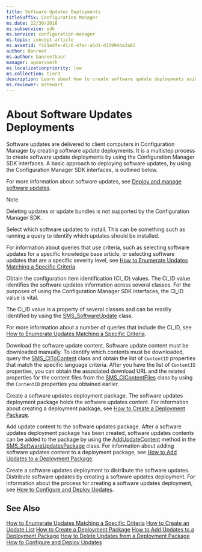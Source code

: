 ```yaml
---
title: Software Updates Deployments
titleSuffix: Configuration Manager
ms.date: 12/30/2016
ms.subservice: sdk
ms.service: configuration-manager
ms.topic: concept-article
ms.assetid: f421edfe-d1c6-4fec-a5d1-d1399d4a3a82
author: Banreet
ms.author: banreetkaur
manager: apoorvseth
ms.localizationpriority: low
ms.collection: tier3
description: Learn about how to create software update deployments using the Configuration Manager SDK interfaces to deliver updates to client computers.
ms.reviewer: mstewart
---
```


# About Software Updates Deployments
Software updates are delivered to client computers in Configuration Manager by creating software update deployments. It is a multistep process to create software update deployments by using the Configuration Manager SDK interfaces. A basic approach to deploying software updates, by using the Configuration Manager SDK interfaces, is outlined below.

For more information about software updates, see [Deploy and manage software updates](../../sum/understand/software-updates-introduction.md).

> [!NOTE]
>  Deleting updates or update bundles is not supported by the Configuration Manager SDK.

 Select which software updates to install.
 This can be something such as running a query to identify which updates should be installed.

 For information about queries that use criteria, such as selecting software updates for a specific knowledge base article, or selecting software updates that are a specific severity level, see [How to Enumerate Updates Matching a Specific Criteria](../../develop/sum/how-to-enumerate-updates-matching-a-specific-criteria.md).

 Obtain the configuration item identification (CI_ID) values.
 The CI_ID value identifies the software updates information across several classes. For the purposes of using the Configuration Manager SDK interfaces, the CI_ID value is vital.

 The CI_ID value is a property of several classes and can be readily identified by using the [SMS_SoftwareUpdate](../../develop/reference/sum/sms_softwareupdate-server-wmi-class.md) class.

 For more information about a number of queries that include the CI_ID, see [How to Enumerate Updates Matching a Specific Criteria](../../develop/sum/how-to-enumerate-updates-matching-a-specific-criteria.md).

 Download the software update content.
 Software update content must be downloaded manually. To identify which contents must be downloaded, query the [SMS_CIToContent](../../develop/reference/sum/sms_citocontent-server-wmi-class.md) class and obtain the list of `ContentID` properties that match the specific language criteria. After you have the list of `ContentID` properties, you can obtain the associated download URL and the related properties for the content files from the [SMS_CIContentFiles](../../develop/reference/sum/sms_cicontentfiles-server-wmi-class.md) class by using the `ContentID` properties you obtained earlier.

 Create a software updates deployment package.
 The software updates deployment package holds the software updates content. For information about creating a deployment package, see [How to Create a Deployment Package](../../develop/sum/how-to-create-a-deployment-package.md).

 Add update content to the software updates package.
 After a software updates deployment package has been created, software updates contents can be added to the package by using the [AddUpdateContent](../../develop/reference/sum/addupdatecontent-method-in-class-sms_softwareupdatespackage.md) method in the [SMS_SoftwareUpdatesPackage](../../develop/reference/sum/sms_softwareupdatespackage-server-wmi-class.md) class. For information about adding software updates content to a deployment package, see [How to Add Updates to a Deployment Package](../../develop/sum/how-to-add-updates-to-a-deployment-package.md).

 Create a software updates deployment to distribute the software updates.
 Distribute software updates by creating a software updates deployment. For information about the process for creating a software updates deployment, see [How to Configure and Deploy Updates](../../develop/sum/how-to-configure-and-deploy-updates.md).

## See Also
 [How to Enumerate Updates Matching a Specific Criteria](../../develop/sum/how-to-enumerate-updates-matching-a-specific-criteria.md)
 [How to Create an Update List](../../develop/sum/how-to-create-an-update-list.md)
 [How to Create a Deployment Package](../../develop/sum/how-to-create-a-deployment-package.md)
 [How to Add Updates to a Deployment Package](../../develop/sum/how-to-add-updates-to-a-deployment-package.md)
 [How to Delete Updates from a Deployment Package](../../develop/sum/how-to-delete-updates-from-a-deployment-package.md)
 [How to Configure and Deploy Updates](../../develop/sum/how-to-configure-and-deploy-updates.md)
